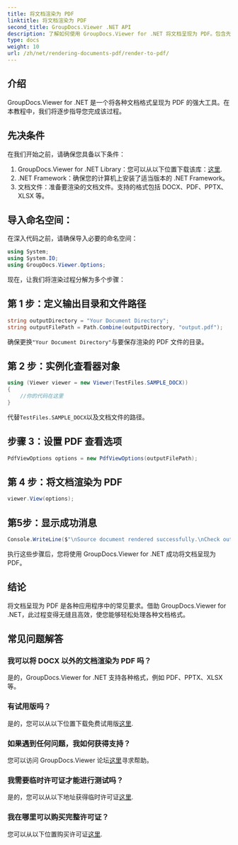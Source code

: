 ```yaml
---
title: 将文档渲染为 PDF
linktitle: 将文档渲染为 PDF
second_title: GroupDocs.Viewer .NET API
description: 了解如何使用 GroupDocs.Viewer for .NET 将文档呈现为 PDF。包含先决条件和常见问题解答的分步指南。
type: docs
weight: 10
url: /zh/net/rendering-documents-pdf/render-to-pdf/
---
```

## 介绍
GroupDocs.Viewer for .NET 是一个将各种文档格式呈现为 PDF 的强大工具。在本教程中，我们将逐步指导您完成该过程。
## 先决条件

在我们开始之前，请确保您具备以下条件：
1.  GroupDocs.Viewer for .NET Library：您可以从以下位置下载该库：[这里](https://releases.groupdocs.com/viewer/net/).
2. .NET Framework：确保您的计算机上安装了适当版本的 .NET Framework。
3. 文档文件：准备要渲染的文档文件。支持的格式包括 DOCX、PDF、PPTX、XLSX 等。

## 导入命名空间：
在深入代码之前，请确保导入必要的命名空间：
```csharp
using System;
using System.IO;
using GroupDocs.Viewer.Options;
```

现在，让我们将渲染过程分解为多个步骤：
## 第 1 步：定义输出目录和文件路径
```csharp
string outputDirectory = "Your Document Directory";
string outputFilePath = Path.Combine(outputDirectory, "output.pdf");
```
确保更换`"Your Document Directory"`与要保存渲染的 PDF 文件的目录。
## 第 2 步：实例化查看器对象
```csharp
using (Viewer viewer = new Viewer(TestFiles.SAMPLE_DOCX))
{
    //你的代码在这里
}
```
代替`TestFiles.SAMPLE_DOCX`以及文档文件的路径。
## 步骤 3：设置 PDF 查看选项
```csharp
PdfViewOptions options = new PdfViewOptions(outputFilePath);
```
## 第 4 步：将文档渲染为 PDF
```csharp
viewer.View(options);
```
## 第5步：显示成功消息
```csharp
Console.WriteLine($"\nSource document rendered successfully.\nCheck output in {outputDirectory}.");
```
执行这些步骤后，您将使用 GroupDocs.Viewer for .NET 成功将文档呈现为 PDF。

## 结论
将文档呈现为 PDF 是各种应用程序中的常见要求。借助 GroupDocs.Viewer for .NET，此过程变得无缝且高效，使您能够轻松处理各种文档格式。
## 常见问题解答
### 我可以将 DOCX 以外的文档渲染为 PDF 吗？
是的，GroupDocs.Viewer for .NET 支持各种格式，例如 PDF、PPTX、XLSX 等。
### 有试用版吗？
是的，您可以从以下位置下载免费试用版[这里](https://releases.groupdocs.com/).
### 如果遇到任何问题，我如何获得支持？
您可以访问 GroupDocs.Viewer 论坛[这里](https://forum.groupdocs.com/c/viewer/9)寻求帮助。
### 我需要临时许可证才能进行测试吗？
是的，您可以从以下地址获得临时许可证[这里](https://purchase.groupdocs.com/temporary-license/).
### 我在哪里可以购买完整许可证？
您可以从以下位置购买许可证[这里](https://purchase.groupdocs.com/buy).